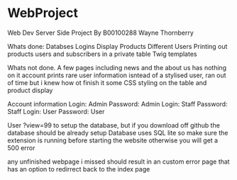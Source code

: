 # WebProject
Web Dev Server Side Project
By B00100288 
Wayne Thornberry

Whats done:
Databses
Logins
Display Products
Different Users
Printing out products users and subscribers in a private table
Twig templates

Whats not done.
A few pages including news and the about us has nothing on it
account prints rare user information isntead of a stylised user, ran out of time but i knew how ot finish it
some CSS styling on the table and product display 


Account information
Login: Admin Password: Admin
Login: Staff Password: Staff
Login: User Password: User

User ?view=99 to setup the database, but if you download off github the database should be already setup
Database uses SQL lite so make sure the extension is running before starting the website otherwise you will get a 500 error

any unfinished webpage i missed should result in an custom error page that has an option to redirrect back to the index page
